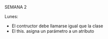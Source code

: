 SEMANA 2

Lunes:
- El contructor debe llamarse igual que la clase
- El this. asigna un parámetro a un atributo
